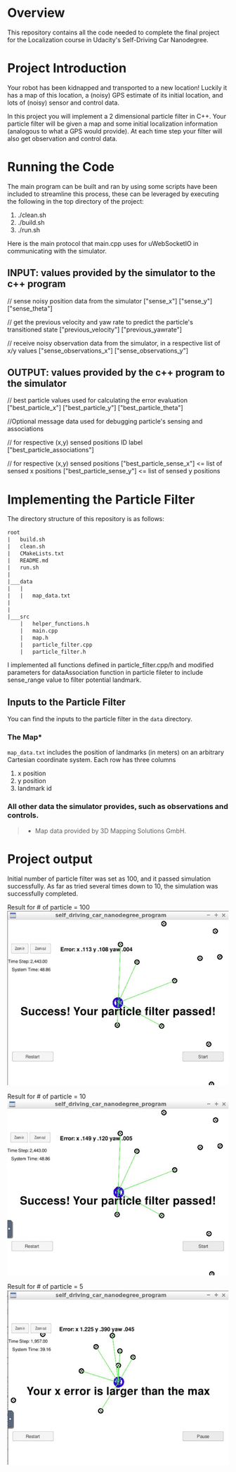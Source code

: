 # Overview
This repository contains all the code needed to complete the final project for the Localization course in Udacity's Self-Driving Car Nanodegree.

# Project Introduction
Your robot has been kidnapped and transported to a new location! Luckily it has a map of this location, a (noisy) GPS estimate of its initial location, and lots of (noisy) sensor and control data.

In this project you will implement a 2 dimensional particle filter in C++. Your particle filter will be given a map and some initial localization information (analogous to what a GPS would provide). At each time step your filter will also get observation and control data.

# Running the Code
The main program can be built and ran by using some scripts have been included to streamline this process, these can be leveraged by executing the following in the top directory of the project:

1. ./clean.sh
2. ./build.sh
3. ./run.sh

Here is the main protocol that main.cpp uses for uWebSocketIO in communicating with the simulator.

## INPUT: values provided by the simulator to the c++ program
// sense noisy position data from the simulator
["sense_x"]
["sense_y"]
["sense_theta"]

// get the previous velocity and yaw rate to predict the particle's transitioned state
["previous_velocity"]
["previous_yawrate"]

// receive noisy observation data from the simulator, in a respective list of x/y values
["sense_observations_x"]
["sense_observations_y"]


## OUTPUT: values provided by the c++ program to the simulator

// best particle values used for calculating the error evaluation
["best_particle_x"]
["best_particle_y"]
["best_particle_theta"]

//Optional message data used for debugging particle's sensing and associations

// for respective (x,y) sensed positions ID label
["best_particle_associations"]

// for respective (x,y) sensed positions
["best_particle_sense_x"] <= list of sensed x positions
["best_particle_sense_y"] <= list of sensed y positions

# Implementing the Particle Filter
The directory structure of this repository is as follows:

```
root
|   build.sh
|   clean.sh
|   CMakeLists.txt
|   README.md
|   run.sh
|
|___data
|   |   
|   |   map_data.txt
|   
|   
|___src
    |   helper_functions.h
    |   main.cpp
    |   map.h
    |   particle_filter.cpp
    |   particle_filter.h
```

I implemented all functions defined in particle_filter.cpp/h and modified parameters for dataAssociation function in particle fileter to include sense_range value to filter potential landmark.

## Inputs to the Particle Filter
You can find the inputs to the particle filter in the `data` directory.

### The Map*
`map_data.txt` includes the position of landmarks (in meters) on an arbitrary Cartesian coordinate system. Each row has three columns
1. x position
2. y position
3. landmark id

### All other data the simulator provides, such as observations and controls.

> * Map data provided by 3D Mapping Solutions GmbH.

# Project output
Initial number of particle filter was set as 100, and it passed simulation successfully.
As far as tried several times down to 10, the simulation was successfully completed.

Result for # of particle = 100
![result100](image/Result100.JPG)

Result for # of particle = 10
![result10](image/Result10.JPG)

Result for # of particle = 5
![result5](image/Result5.JPG)


